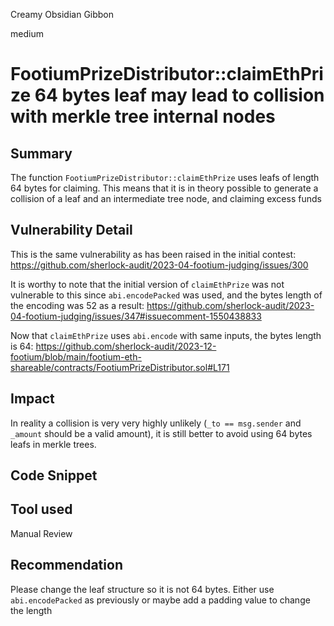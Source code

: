 Creamy Obsidian Gibbon

medium

# FootiumPrizeDistributor::claimEthPrize 64 bytes leaf may lead to collision with merkle tree internal nodes

## Summary
The function `FootiumPrizeDistributor::claimEthPrize` uses leafs of length 64 bytes for claiming. This means that it is in theory possible to generate a collision of a leaf and an intermediate tree node, and claiming excess funds

## Vulnerability Detail
This is the same vulnerability as has been raised in the initial contest:
https://github.com/sherlock-audit/2023-04-footium-judging/issues/300

It is worthy to note that the initial version of `claimEthPrize` was not vulnerable to this since `abi.encodePacked` was used, and the bytes length of the encoding was 52 as a result:
https://github.com/sherlock-audit/2023-04-footium-judging/issues/347#issuecomment-1550438833

Now that `claimEthPrize` uses `abi.encode` with same inputs, the bytes length is 64:
https://github.com/sherlock-audit/2023-12-footium/blob/main/footium-eth-shareable/contracts/FootiumPrizeDistributor.sol#L171

## Impact
In reality a collision is very very highly unlikely (`_to == msg.sender` and `_amount` should be a valid amount), it is still better to avoid using 64 bytes leafs in merkle trees. 

## Code Snippet

## Tool used

Manual Review

## Recommendation
Please change the leaf structure so it is not 64 bytes.
Either use `abi.encodePacked` as previously or maybe add a padding value to change the length 